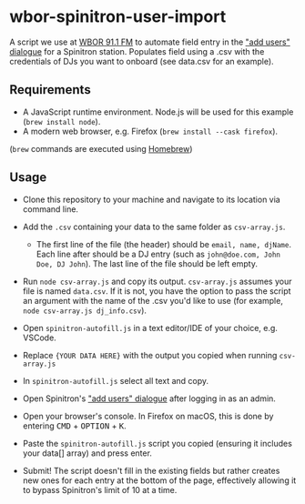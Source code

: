 # wbor-spinitron-user-import

A script we use at [WBOR 91.1 FM](https://wbor.org) to automate field entry in the ["add users" dialogue](https://spinitron.com/m/persona/create) for a Spinitron station. Populates field using a .csv with the credentials of DJs you want to onboard (see data.csv for an example).

## Requirements

* A JavaScript runtime environment. Node.js will be used for this example (`brew install node`).
* A modern web browser, e.g. Firefox (`brew install --cask firefox`).

(`brew` commands are executed using [Homebrew](https://brew.sh))

## Usage

* Clone this repository to your machine and navigate to its location via command line.
* Add the `.csv` containing your data to the same folder as `csv-array.js`.

  * The first line of the file (the header) should be `email, name, djName`. Each line after should be a DJ entry (such as `john@doe.com, John Doe, DJ John`). The last line of the file should be left empty.

* Run `node csv-array.js` and copy its output. `csv-array.js` assumes your file is named `data.csv`. If it is not, you have the option to pass the script an argument with the name of the .csv you'd like to use (for example, `node csv-array.js dj_info.csv`).
* Open `spinitron-autofill.js` in a text editor/IDE of your choice, e.g. VSCode.
* Replace `{YOUR DATA HERE}` with the output you copied when running `csv-array.js`
* In `spinitron-autofill.js` select all text and copy.
* Open Spinitron's ["add users" dialogue](https://spinitron.com/m/persona/create) after logging in as an admin.
* Open your browser's console. In Firefox on macOS, this is done by entering <kbd>CMD</kbd> + <kbd>OPTION</kbd> + <kbd>K</kbd>.
* Paste the `spinitron-autofill.js` script you copied (ensuring it includes your data[] array) and press enter.
* Submit! The script doesn't fill in the existing fields but rather creates new ones for each entry at the bottom of the page, effectively allowing it to bypass Spinitron's limit of 10 at a time.
